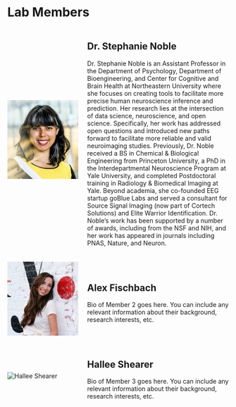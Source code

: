 # Lab Members

<div style="display: flex; align-items: center; margin-bottom: 20px;">
    <div style="flex: 1; margin-right: 20px;">
        <img src="img/steph.png" alt="Stephanie Noble" width="250">
    </div>
    <div style="flex: 2;">
        <h2>Dr. Stephanie Noble</h2>
        <p>Dr. Stephanie Noble is an Assistant Professor in the Department of Psychology, Department of Bioengineering, and Center for Cognitive and Brain Health at Northeastern University where she focuses on creating tools to facilitate more precise human neuroscience inference and prediction. Her research lies at the intersection of data science, neuroscience, and open science. Specifically, her work has addressed open questions and introduced new paths forward to facilitate more reliable and valid neuroimaging studies. Previously, Dr. Noble received a BS in Chemical & Biological Engineering from Princeton University, a PhD in the Interdepartmental Neuroscience Program at Yale University, and completed Postdoctoral training in Radiology & Biomedical Imaging at Yale. Beyond academia, she co-founded EEG startup goBlue Labs and served a consultant for Source Signal Imaging (now part of Cortech Solutions) and Elite Warrior Identification. Dr. Noble’s work has been supported by a number of awards, including from the NSF and NIH, and her work has appeared in journals including PNAS, Nature, and Neuron.</p>
    </div>
</div>

<div style="display: flex; align-items: center; margin-bottom: 20px;">
    <div style="flex: 1; margin-right: 20px;">
        <img src="img/alex.jpeg" alt="Alex Fischbach" width="250">
    </div>
    <div style="flex: 2;">
        <h2>Alex Fischbach</h2>
        <p>Bio of Member 2 goes here. You can include any relevant information about their background, research interests, etc.</p>
    </div>
</div>

<div style="display: flex; align-items: center; margin-bottom: 20px;">
    <div style="flex: 1; margin-right: 20px;">
        <img src="img/hallee.jpg" alt="Hallee Shearer" width="250">
    </div>
    <div style="flex: 2;">
        <h2>Hallee Shearer</h2>
        <p>Bio of Member 3 goes here. You can include any relevant information about their background, research interests, etc.</p>
    </div>
</div>

